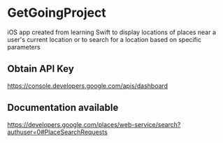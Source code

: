 # GetGoingProject
iOS app created from learning Swift to display locations of places near a user's current location or to search for a location based on specific parameters

## Obtain API Key 
https://console.developers.google.com/apis/dashboard

## Documentation available 
https://developers.google.com/places/web-service/search?authuser=0#PlaceSearchRequests
